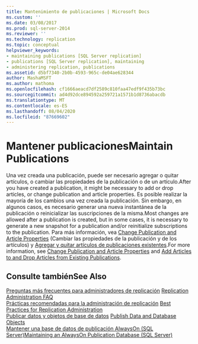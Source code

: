 ```yaml
---
title: Mantenimiento de publicaciones | Microsoft Docs
ms.custom: ''
ms.date: 03/08/2017
ms.prod: sql-server-2014
ms.reviewer: ''
ms.technology: replication
ms.topic: conceptual
helpviewer_keywords:
- maintaining publications [SQL Server replication]
- publications [SQL Server replication], maintaining
- administering replication, publications
ms.assetid: d5bf7340-2b0b-4593-965c-de04ae628344
author: MashaMSFT
ms.author: mathoma
ms.openlocfilehash: cf1666aeacd7df2589c810faa47edf9f435b73bc
ms.sourcegitcommit: ad4d92dce894592a259721a1571b1d8736abacdb
ms.translationtype: MT
ms.contentlocale: es-ES
ms.lasthandoff: 08/04/2020
ms.locfileid: "87669602"
---
```

# <a name="maintain-publications"></a><span data-ttu-id="dd68c-102">Mantener publicaciones</span><span class="sxs-lookup"><span data-stu-id="dd68c-102">Maintain Publications</span></span>
  <span data-ttu-id="dd68c-103">Una vez creada una publicación, puede ser necesario agregar o quitar artículos, o cambiar las propiedades de la publicación o de un artículo.</span><span class="sxs-lookup"><span data-stu-id="dd68c-103">After you have created a publication, it might be necessary to add or drop articles, or change publication and article properties.</span></span> <span data-ttu-id="dd68c-104">Es posible realizar la mayoría de los cambios una vez creada la publicación. Sin embargo, en algunos casos, es necesario generar una nueva instantánea de la publicación o reinicializar las suscripciones de la misma.</span><span class="sxs-lookup"><span data-stu-id="dd68c-104">Most changes are allowed after a publication is created, but in some cases, it is necessary to generate a new snapshot for a publication and/or reinitialize subscriptions to the publication.</span></span> <span data-ttu-id="dd68c-105">Para más información, vea [Change Publication and Article Properties](change-publication-and-article-properties.md) (Cambiar las propiedades de la publicación y de los artículos) y [Agregar y quitar artículos de publicaciones existentes](add-articles-to-and-drop-articles-from-existing-publications.md).</span><span class="sxs-lookup"><span data-stu-id="dd68c-105">For more information, see [Change Publication and Article Properties](change-publication-and-article-properties.md) and [Add Articles to and Drop Articles from Existing Publications](add-articles-to-and-drop-articles-from-existing-publications.md).</span></span>  
  
## <a name="see-also"></a><span data-ttu-id="dd68c-106">Consulte también</span><span class="sxs-lookup"><span data-stu-id="dd68c-106">See Also</span></span>  
 <span data-ttu-id="dd68c-107">[Preguntas más frecuentes para administradores de replicación](../administration/frequently-asked-questions-for-replication-administrators.md) </span><span class="sxs-lookup"><span data-stu-id="dd68c-107">[Replication Administration FAQ](../administration/frequently-asked-questions-for-replication-administrators.md) </span></span>  
 <span data-ttu-id="dd68c-108">[Prácticas recomendadas para la administración de replicación](../administration/best-practices-for-replication-administration.md) </span><span class="sxs-lookup"><span data-stu-id="dd68c-108">[Best Practices for Replication Administration](../administration/best-practices-for-replication-administration.md) </span></span>  
 <span data-ttu-id="dd68c-109">[Publicar datos y objetos de base de datos](publish-data-and-database-objects.md) </span><span class="sxs-lookup"><span data-stu-id="dd68c-109">[Publish Data and Database Objects](publish-data-and-database-objects.md) </span></span>  
 [<span data-ttu-id="dd68c-110">Mantener una base de datos de publicación AlwaysOn &#40;SQL Server&#41;</span><span class="sxs-lookup"><span data-stu-id="dd68c-110">Maintaining an AlwaysOn Publication Database &#40;SQL Server&#41;</span></span>](../../../database-engine/availability-groups/windows/maintaining-an-always-on-publication-database-sql-server.md)  
  
  
